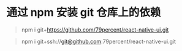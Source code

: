 # 通过 npm 安装 git 仓库上的依赖

> npm i git+https://github.com/79percent/react-native-ui.git

> npm i git+ssh://git@github.com:79percent/react-native-ui.git
